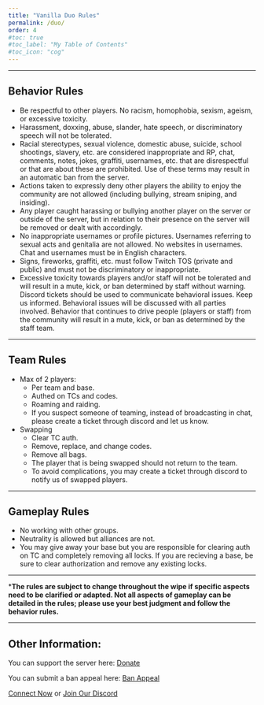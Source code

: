 ```yaml
---
title: "Vanilla Duo Rules"
permalink: /duo/
order: 4
#toc: true
#toc_label: "My Table of Contents"
#toc_icon: "cog"
---
```

<hr color="#22ffcd">

## **Behavior Rules**

- Be respectful to other players. No racism, homophobia, sexism, ageism, or excessive toxicity.
- Harassment, doxxing, abuse, slander, hate speech, or discriminatory speech will not be tolerated.
- Racial stereotypes, sexual violence, domestic abuse, suicide, school shootings, slavery, etc. are considered inappropriate and RP, chat, comments, notes, jokes, graffiti, usernames, etc. that are disrespectful or that are about these are prohibited. Use of these terms may result in an automatic ban from the server.
- Actions taken to expressly deny other players the ability to enjoy the community are not allowed (including bullying, stream sniping, and insiding).
- Any player caught harassing or bullying another player on the server or outside of the server, but in relation to their presence on the server will be removed or dealt with accordingly.
- No inappropriate usernames or profile pictures. Usernames referring to sexual acts and genitalia are not allowed. No websites in usernames. Chat and usernames must be in English characters.
- Signs, fireworks, graffiti, etc. must follow Twitch TOS (private and public) and must not be discriminatory or inappropriate. 
- Excessive toxicity towards players and/or staff will not be tolerated and will result in a mute, kick, or ban determined by staff without warning. Discord tickets should be used to communicate behavioral issues. Keep us informed. Behavioral issues will be discussed with all parties involved. Behavior that continues to drive people (players or staff) from the community will result in a mute, kick, or ban as determined by the staff team.

<hr color="#22ffcd">

## **Team Rules**

- Max of 2 players:
    - Per team and base.
    - Authed on TCs and codes.
    - Roaming and raiding.
    - If you suspect someone of teaming, instead of broadcasting in chat, please create a ticket through discord and let us know.
- Swapping
    - Clear TC auth.
    - Remove, replace, and change codes.
    - Remove all bags.
    - The player that is being swapped should not return to the team.
    - To avoid complications, you may create a ticket through discord to notify us of swapped players.

<hr color="#22ffcd">

## **Gameplay Rules**

- No working with other groups.
- Neutrality is allowed but alliances are not.
- You may give away your base but you are responsible for clearing auth on TC and completely removing all locks. If you are recieving a base, be sure to clear authorization and remove any existing locks.

<hr color="#dab3ff">

***The rules are subject to change throughout the wipe if specific aspects need to be clarified or adapted. Not all aspects of gameplay can be detailed in the rules; please use your best judgment and follow the behavior rules.**

<hr color="#dab3ff">

## **Other Information:**

You can support the server here: [Donate](https://paypal.me/bluejayonmeth)

You can submit a ban appeal here: [Ban Appeal](bit.ly/methodbanappeal)

[Connect Now](steam://connect/135.148.136.142:28018) or [Join Our Discord](https://discord.gg/methodgames)